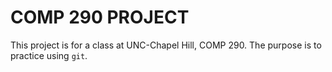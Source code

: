 # COMP 290 PROJECT
This project is for a class at UNC-Chapel Hill, COMP 290. The purpose is to practice using `git`. 
